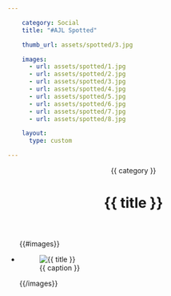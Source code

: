 ```yaml
---

    category: Social
    title: "#AJL Spotted"

    thumb_url: assets/spotted/3.jpg

    images:
      - url: assets/spotted/1.jpg
      - url: assets/spotted/2.jpg
      - url: assets/spotted/3.jpg
      - url: assets/spotted/4.jpg
      - url: assets/spotted/5.jpg
      - url: assets/spotted/6.jpg
      - url: assets/spotted/7.jpg
      - url: assets/spotted/8.jpg

    layout:
      type: custom

---
```


<div class="content">
  <header>
    <span class="category">{{ category }}</span>
    <h1 class="title">{{ title }}</h1>
  </header>

  <ul class="polaroids">
  {{#images}}
    <li class="polaroid-wrap">
      <figure class="polaroid">
        <img src="{{ url }}" alt="{{ title }}">
        <figcaption>{{ caption }}</figcaption>
      </figure>
    </li>
  {{/images}}
  </ul>
</div>
